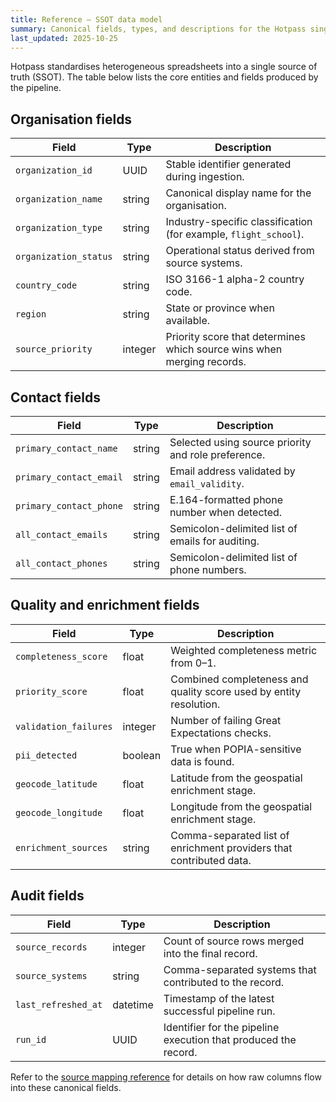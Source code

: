 ```yaml
---
title: Reference — SSOT data model
summary: Canonical fields, types, and descriptions for the Hotpass single source of truth (SSOT).
last_updated: 2025-10-25
---
```


Hotpass standardises heterogeneous spreadsheets into a single source of truth (SSOT). The table below lists the core entities and fields produced by the pipeline.

## Organisation fields

| Field                 | Type    | Description                                                            |
| --------------------- | ------- | ---------------------------------------------------------------------- |
| `organization_id`     | UUID    | Stable identifier generated during ingestion.                          |
| `organization_name`   | string  | Canonical display name for the organisation.                           |
| `organization_type`   | string  | Industry-specific classification (for example, `flight_school`).       |
| `organization_status` | string  | Operational status derived from source systems.                        |
| `country_code`        | string  | ISO 3166-1 alpha-2 country code.                                       |
| `region`              | string  | State or province when available.                                      |
| `source_priority`     | integer | Priority score that determines which source wins when merging records. |

## Contact fields

| Field                   | Type   | Description                                         |
| ----------------------- | ------ | --------------------------------------------------- |
| `primary_contact_name`  | string | Selected using source priority and role preference. |
| `primary_contact_email` | string | Email address validated by `email_validity`.        |
| `primary_contact_phone` | string | E.164-formatted phone number when detected.         |
| `all_contact_emails`    | string | Semicolon-delimited list of emails for auditing.    |
| `all_contact_phones`    | string | Semicolon-delimited list of phone numbers.          |

## Quality and enrichment fields

| Field                 | Type    | Description                                                         |
| --------------------- | ------- | ------------------------------------------------------------------- |
| `completeness_score`  | float   | Weighted completeness metric from 0–1.                              |
| `priority_score`      | float   | Combined completeness and quality score used by entity resolution.  |
| `validation_failures` | integer | Number of failing Great Expectations checks.                        |
| `pii_detected`        | boolean | True when POPIA-sensitive data is found.                            |
| `geocode_latitude`    | float   | Latitude from the geospatial enrichment stage.                      |
| `geocode_longitude`   | float   | Longitude from the geospatial enrichment stage.                     |
| `enrichment_sources`  | string  | Comma-separated list of enrichment providers that contributed data. |

## Audit fields

| Field               | Type     | Description                                                     |
| ------------------- | -------- | --------------------------------------------------------------- |
| `source_records`    | integer  | Count of source rows merged into the final record.              |
| `source_systems`    | string   | Comma-separated systems that contributed to the record.         |
| `last_refreshed_at` | datetime | Timestamp of the latest successful pipeline run.                |
| `run_id`            | UUID     | Identifier for the pipeline execution that produced the record. |

Refer to the [source mapping reference](./source-mapping.md) for details on how raw columns flow into these canonical fields.
